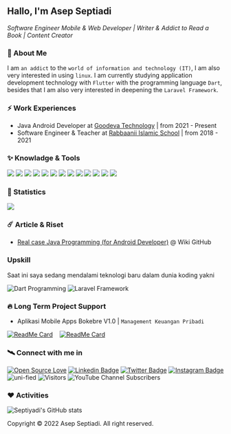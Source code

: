 ## Hallo, I'm Asep Septiadi
<i>Software Engineer Mobile & Web Developer | Writer & Addict to Read a Book | Content Creator </i>

### :rocket: About Me

I am `an addict` to the `world of information and technology (IT)`, I am also very interested in using `linux`. 
I am currently studying application development technology with `Flutter` with the programming language `Dart`, besides that I am also very interested in deepening the `Laravel Framework`.

### :zap: Work Experiences

- Java Android Developer at [Goodeva Technology](https://goodeva.co.id) | from 2021 - Present <br />
- Software Engineer & Teacher at [Rabbaanii Islamic School](https://rabbaanii.sch.id/) | from 2018 - 2021

### :sparkles: Knowladge & Tools 

<img src = "https://img.shields.io/badge/-HTML5-E34F26?style=flat&logo=html5&logoColor=white"> <img src = "https://img.shields.io/badge/-CSS3-1572B6?style=flat&logo=css3&logoColor=white">
<img src="https://img.shields.io/badge/-Bootstrap-563D7C?style=flat&logo=bootstrap&logoColor=white">
<img src="https://img.shields.io/badge/-JavaScript-eed718?style=flat&logo=javascript&logoColor=ffffff">
<img src="https://img.shields.io/badge/-Sass-cc6699?style=flat&logo=sass&logoColor=ffffff">
<img src="https://img.shields.io/badge/-MongoDB-4DB33D?style=flat&logo=mongodb&logoColor=FFFFFF">
<img src="https://img.shields.io/badge/-MySQL-F29111?style=flat&logo=mysql&logoColor=FFFFFF">
<img src="https://img.shields.io/badge/-Express.js-787878?style=flat">
<img src="https://img.shields.io/badge/-Node.js-3C873A?style=flat&logo=Node.js&logoColor=white">
<img src="https://img.shields.io/badge/-Firebase-FFA611?style=flat&logo=firebase&logoColor=FFFFFF">
<img src="http://img.shields.io/badge/-Git-F1502F?style=flat&logo=git&logoColor=FFFFFF">
<img src="http://img.shields.io/badge/-Github-000000?style=flat&logo=github&logoColor=FFFFFF">
<img src="http://img.shields.io/badge/-VS%20Code-007ACC?style=flat&logo=visual%20studio%20code&logoColor=white">

### :dart: Statistics

<a href="https://github.com/uni-fied"><img src="https://github-readme-stats.vercel.app/api/top-langs/?username=uni-fied&layout=compact" /></a>

### :comet: Article & Riset

- [Real case Java Programming (for Android Developer)](https://github.com/uni-fied/uni-fied/wiki#a-real-case-java-programming-for-android-developer) @ Wiki GitHub

### Upskill

Saat ini saya sedang mendalami teknologi baru dalam dunia koding yakni

![Dart Programming]({https://img.shields.io/badge/Dart-0175C2?style=for-the-badge&logo=dart&logoColor=white}) ![Laravel Framework]({https://img.shields.io/badge/Laravel-FF2D20?style=for-the-badge&logo=laravel&logoColor=white})

### 🔥 Long Term Project Support

- Aplikasi Mobile Apps Bokebre V1.0 | `Management Keuangan Pribadi`

[![ReadMe Card](https://github-readme-stats.vercel.app/api/pin/?username=uni-fied&repo=boke-bre&theme=gruvbox "bokebre V1.0 | Aplikasi Manajemen Keuangan")](https://github.com/uni-fied/boke-bre) &nbsp;&nbsp; [![ReadMe Card](https://github-readme-stats.vercel.app/api/pin/?username=uni-fied&repo=backend-native&theme=material-palenight "Backend API Aplikasi bokebre V1.0 | Aplikasi Manajemen Keuangan")](https://github.com/uni-fied/backend-native)

### :artificial_satellite: Connect with me in

[![Open Source Love](https://badges.frapsoft.com/os/v2/open-source.svg?v=103)](https://github.com/uni-fied) [![Linkedin Badge](https://img.shields.io/badge/-Asep%20Septiadi-blue?style=social&logo=Linkedin&logoColor=blue&link=https://www.linkedin.com/in/asep-septiadi-4b9299162/)](https://www.linkedin.com/in/asep-septiadi-4b9299162/) [![Twitter Badge](http://img.shields.io/badge/-@septia_dy-1ca0f1?style=social&logo=twitter&logoColor=blue&link=https://twitter.com/septia_dy)](https://twitter.com/septia_dy) [![Instagram Badge](https://img.shields.io/badge/-@devadiroot-blue?style=social&logo=Instagram&link=https://https://www.instagram.com/devadiroot/)](https://www.instagram.com/devadiroot/) <img src="https://komarev.com/ghpvc/?username=uni-fied" alt="uni-fied" /> ![Visitors](https://visitor-badge.laobi.icu/badge?page_id=uni-fied) ![YouTube Channel Subscribers](https://img.shields.io/youtube/channel/subscribers/UCKH2mRfjzB9Kb_Lpez_cwbA?label=Subscribe%20My%20Channel&style=social)

### :hearts: Activities 

![Septiyadi's GitHub stats](https://github-readme-stats.vercel.app/api/?username=uni-fied&show_icons=true&title_color=fff&icon_color=79ff97&text_color=9f9f9f&bg_color=151515)

Copyright © 2022 Asep Septiadi. All right reserved.
